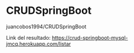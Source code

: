 # CRUDSpringBoot
juancobos1994/CRUDSpringBoot


Link del resultado:
https://crud-springboot-mysql-jmcq.herokuapp.com/listar
